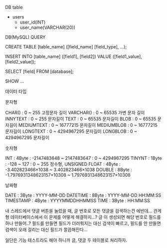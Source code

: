 DB table

- users
  - user_id(INT)
  - user_name(VARCHAR(20))

DB(MySQL) QUERY

CREATE TABLE [table_name] ([field_name] [field_type], ...);

INSERT INTO [table_name] ([field1], [field2]) VALUE ([field1_value], [field2_value]);

SELECT [field] FROM [database];

SHOW ...

데이터 타입

문자형

CHAR() : 0 ~ 255 고정문자 길이
VARCHAR() : 0 ~ 65535 가변 문자 길이
INNYTEXT : 0 ~ 255 문자길이
TEXT : 0 ~ 65535 문자길이
BLOB : 0 ~ 65535 문자길이
MEDIUMTEXT : 0 ~ 16777215 문자길이
MEDIUMBLOB : 0 ~ 16777215 문자길이
LONGTEXT : 0 ~ 4294967295 문자길이
LONGBLOB : 0 ~ 4294967295 문자길이

숫자형

INT : 4Byte : -2147483648 ~ 2147483647 : 0 ~ 4294967295
TINYNT : 1Byte : -128 ~ 127 : 0 ~ 255 정수형, UNSIGNED
FLOAT : 4Byte : -3.402823466×1038 ~ 3.402823466×1038
DOUBLE : 8Byte : -1.7976931348623157×10308 ~ 1.7976931348623157×10308

날짜형

DATE : 3Byte : YYYY-MM-DD
DATETIME : 8Byte : YYYY-MM-DD HH:MM:SS
TIMESTAMP : 4Byte : YYYYMMDDHHMMSS
TIME : 3Byte : HH:MM:SS

내 스레드에서 댓글 버튼을 눌렀을 때, 글 번호로 모든 댓글을 검색하는건 에반데... 관계형 데이터베이스에서 이 문제를 어떻게 해결하지...? 글 이 생성되면 해당 번호로 필드를 하나 만들어..?
필드를 만들면 필드가 더러워지는 대신 검색이 빠르고, 필드를 안 만들면 검색이 오래 걸리는 대신 필드가 깔끔해진다...

일단은 기능 테스트라도 해야 하니까 글, 댓글 두 테이블로 처리하자.